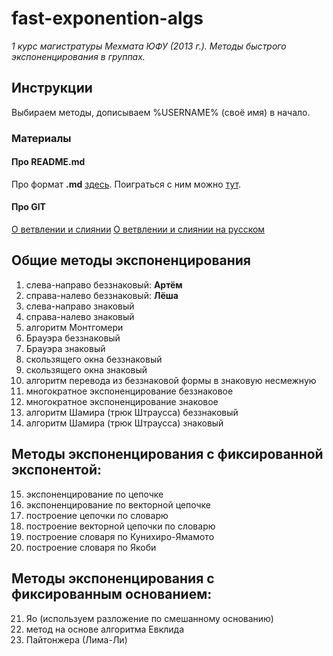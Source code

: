 fast-exponention-algs
=====================
*1 курс магистратуры Мехмата ЮФУ (2013 г.). Методы быстрого экспоненцирования в группах.*

Инструкции
----------
Выбираем методы, дописываем %USERNAME% (своё имя) в начало.

### Материалы
#### Про README.md
Про формат **.md** [здесь](https://help.github.com/articles/github-flavored-markdown).
Поиграться с ним можно [тут](http://notepag.es/).

#### Про GIT
[О ветвлении и слиянии](http://git-scm.com/book/en/Git-Branching-Basic-Branching-and-Merging)
[О ветвлении и слиянии на русском](http://git-scm.com/book/ru/%D0%92%D0%B5%D1%82%D0%B2%D0%BB%D0%B5%D0%BD%D0%B8%D0%B5-%D0%B2-Git-%D0%9E%D1%81%D0%BD%D0%BE%D0%B2%D1%8B-%D0%B2%D0%B5%D1%82%D0%B2%D0%BB%D0%B5%D0%BD%D0%B8%D1%8F-%D0%B8-%D1%81%D0%BB%D0%B8%D1%8F%D0%BD%D0%B8%D1%8F)





Общие методы экспоненцирования
------------------------------

1.  слева-направо беззнаковый: **Артём**
2.  справа-налево беззнаковый: **Лёша**
3.  слева-направо знаковый
4.  справа-налево знаковый
5.  алгоритм Монтгомери
6.  Брауэра беззнаковый
7.  Брауэра знаковый
8.  скользящего окна беззнаковый
9.  скользящего окна знаковый
10. алгоритм перевода из беззнаковой формы в знаковую несмежную
11. многократное экспоненцирование беззнаковое
12. многократное экспоненцирование знаковое
13. алгоритм Шамира (трюк Штраусса) беззнаковый
14. алгоритм Шамира (трюк Штраусса) знаковый

Методы экспоненцирования с фиксированной экспонентой:
-----------------------------------------------------
15. экспоненцирование по цепочке
16. экспоненцирование по векторной цепочке
17. построение цепочки по словарю
18. построение векторной цепочки по словарю
19. построение словаря по Кунихиро-Ямамото
20. построение словаря по Якоби

Методы экспоненцирования с фиксированным основанием:
----------------------------------------------------
21. Яо (используем разложение по смешанному основанию)
22. метод на основе алгоритма Евклида
23. Пайтонжера (Лима-Ли)
